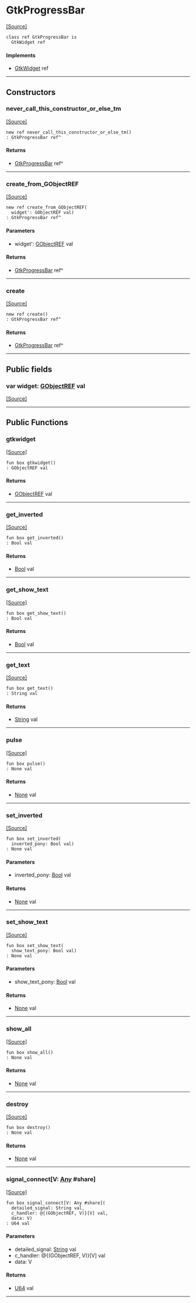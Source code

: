 # GtkProgressBar
<span class="source-link">[[Source]](src/gtk3/GtkProgressBar.md#L6)</span>
```pony
class ref GtkProgressBar is
  GtkWidget ref
```

#### Implements

* [GtkWidget](gtk3-GtkWidget.md) ref

---

## Constructors

### never_call_this_constructor_or_else_tm
<span class="source-link">[[Source]](src/gtk3/GtkProgressBar.md#L10)</span>


```pony
new ref never_call_this_constructor_or_else_tm()
: GtkProgressBar ref^
```

#### Returns

* [GtkProgressBar](gtk3-GtkProgressBar.md) ref^

---

### create_from_GObjectREF
<span class="source-link">[[Source]](src/gtk3/GtkProgressBar.md#L13)</span>


```pony
new ref create_from_GObjectREF(
  widget': GObjectREF val)
: GtkProgressBar ref^
```
#### Parameters

*   widget': [GObjectREF](gtk3-..-gobject-GObjectREF.md) val

#### Returns

* [GtkProgressBar](gtk3-GtkProgressBar.md) ref^

---

### create
<span class="source-link">[[Source]](src/gtk3/GtkProgressBar.md#L17)</span>


```pony
new ref create()
: GtkProgressBar ref^
```

#### Returns

* [GtkProgressBar](gtk3-GtkProgressBar.md) ref^

---

## Public fields

### var widget: [GObjectREF](gtk3-..-gobject-GObjectREF.md) val
<span class="source-link">[[Source]](src/gtk3/GtkProgressBar.md#L7)</span>



---

## Public Functions

### gtkwidget
<span class="source-link">[[Source]](src/gtk3/GtkProgressBar.md#L9)</span>


```pony
fun box gtkwidget()
: GObjectREF val
```

#### Returns

* [GObjectREF](gtk3-..-gobject-GObjectREF.md) val

---

### get_inverted
<span class="source-link">[[Source]](src/gtk3/GtkProgressBar.md#L35)</span>


```pony
fun box get_inverted()
: Bool val
```

#### Returns

* [Bool](builtin-Bool.md) val

---

### get_show_text
<span class="source-link">[[Source]](src/gtk3/GtkProgressBar.md#L45)</span>


```pony
fun box get_show_text()
: Bool val
```

#### Returns

* [Bool](builtin-Bool.md) val

---

### get_text
<span class="source-link">[[Source]](src/gtk3/GtkProgressBar.md#L48)</span>


```pony
fun box get_text()
: String val
```

#### Returns

* [String](builtin-String.md) val

---

### pulse
<span class="source-link">[[Source]](src/gtk3/GtkProgressBar.md#L53)</span>


```pony
fun box pulse()
: None val
```

#### Returns

* [None](builtin-None.md) val

---

### set_inverted
<span class="source-link">[[Source]](src/gtk3/GtkProgressBar.md#L64)</span>


```pony
fun box set_inverted(
  inverted_pony: Bool val)
: None val
```
#### Parameters

*   inverted_pony: [Bool](builtin-Bool.md) val

#### Returns

* [None](builtin-None.md) val

---

### set_show_text
<span class="source-link">[[Source]](src/gtk3/GtkProgressBar.md#L71)</span>


```pony
fun box set_show_text(
  show_text_pony: Bool val)
: None val
```
#### Parameters

*   show_text_pony: [Bool](builtin-Bool.md) val

#### Returns

* [None](builtin-None.md) val

---

### show_all
<span class="source-link">[[Source]](src/gtk3/GtkWidget.md#L4)</span>


```pony
fun box show_all()
: None val
```

#### Returns

* [None](builtin-None.md) val

---

### destroy
<span class="source-link">[[Source]](src/gtk3/GtkWidget.md#L10)</span>


```pony
fun box destroy()
: None val
```

#### Returns

* [None](builtin-None.md) val

---

### signal_connect\[V: [Any](builtin-Any.md) #share\]
<span class="source-link">[[Source]](src/gtk3/GtkWidget.md#L13)</span>


```pony
fun box signal_connect[V: Any #share](
  detailed_signal: String val,
  c_handler: @{(GObjectREF, V)}[V] val,
  data: V)
: U64 val
```
#### Parameters

*   detailed_signal: [String](builtin-String.md) val
*   c_handler: @{(GObjectREF, V)}[V] val
*   data: V

#### Returns

* [U64](builtin-U64.md) val

---

